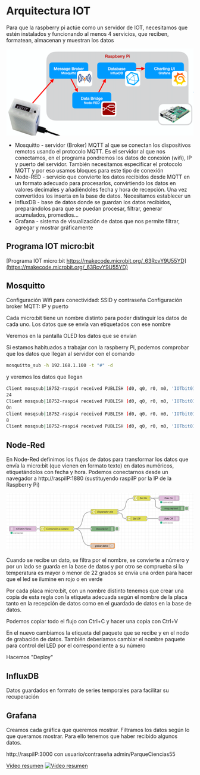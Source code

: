 # Arquitectura IOT

Para que la raspberry pi actúe como un servidor de IOT, necesitamos que estén instalados y funcionando al menos 4 servicios, que reciben, formatean, almacenan y muestran los datos

![](./images/arquitectura-IOT.png)

* Mosquitto - servidor (Broker) MQTT al que  se conectan los dispositivos remotos usando el protocolo MQTT. Es el servidor al que nos conectamos, en el programa pondremos los datos de conexión (wifi), IP y puerto del servidor. También necesitamos especificar el protocolo MQTT y por eso usamos bloques para este tipo de conexión
* Node-RED - servicio que convierte los datos recibidos desde MQTT en un formato adecuado para procesarlos, convirtiendo los datos en valores decimales y añadiéndoles fecha y hora de recepción. Una vez convertidos los inserta en la base de datos. Necesitamos establecer un 
* InfluxDB - base de datos donde se guardan los datos recibidos, preparándolos para que se puedan procesar, filtrar, generar acumulados, promedios...
* Grafana - sistema de visualización de datos que nos permite filtrar, agregar y mostrar gráficamente

## Programa IOT micro:bit

[Programa IOT micro:bit https://makecode.microbit.org/_63RcvY9U55YD](https://makecode.microbit.org/_63RcvY9U55YD)


## Mosquitto
Configuración Wifi para conectividad: SSID y contraseña
Configuración broker MQTT: IP y puerto

Cada micro:bit tiene un nombre distinto para poder distinguir los datos de cada uno. Los datos que se envía van etiquetados con ese nombre

Veremos en la pantalla OLED los datos que se envían

Si estamos habituados a trabajar con la raspberry Pi, podemos comprobar que los datos que llegan al servidor con el comando 

```sh
mosquitto_sub -h 192.168.1.100 -t "#" -d
```

y veremos los datos que llegan

```sh
Client mosqsub|18752-raspi4 received PUBLISH (d0, q0, r0, m0, 'IOTbit01/Temp', ... (2 bytes))
24
Client mosqsub|18752-raspi4 received PUBLISH (d0, q0, r0, m0, 'IOTbit01/rele', ... (2 bytes))
On
Client mosqsub|18752-raspi4 received PUBLISH (d0, q0, r0, m0, 'IOTbit01/Luz', ... (1 bytes))
8
Client mosqsub|18752-raspi4 received PUBLISH (d0, q0, r0, m0, 'IOTbit01/envios', ... (2 bytes))
```

## Node-Red

En Node-Red definimos los flujos de datos para transformar los datos que envía la micro:bit (que vienen en formato texto) en datos numéricos, etiquetándolos con fecha y hora. Podemos conectarnos desde un navegador a  http://raspiIP:1880 (sustituyendo raspiIP por la IP de la Raspberry Pi)

![](./images/flujo-IOT01-nodered.png)

Cuando se recibe un dato, se filtra por el nombre, se convierte a número y por un lado se guarda en la base de datos y por otro se comprueba si la temperatura es mayor o menor de 22 grados se envía una orden para hacer que el led se ilumine en rojo o en verde

Por cada placa micro:bit, con un nombre distinto tenemos que crear una copia de esta regla con la etiqueta adecuada según el nombre de la placa tanto en la recepción de datos como en el guardado de datos en la base de datos.

Podemos copiar todo el flujo con Ctrl+C y hacer una copia con Ctrl+V 

En el nuevo cambiamos la etiqueta del paquete que se recibe y en el nodo de grabación de datos. También deberíamos cambiar el nombre paquete para control del LED por el correspondiente a su número

Hacemos "Deploy"

## InfluxDB

Datos guardados en formato de series temporales para facilitar su recuperación

## Grafana

Creamos cada gráfica que queremos mostrar. Filtramos los datos según lo que queramos mostrar. Para ello tenemos que haber recibido algunos datos.

http://raspiIP:3000 con usuario/contraseña admin/ParqueCiencias55

[Vídeo resumen](https://youtu.be/yV0yYC0gze0)
[![Vídeo resumen](https://img.youtube.com/vi/yV0yYC0gze0/0.jpg)](https://youtu.be/yV0yYC0gze0)

